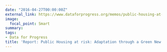```yaml
---
date: "2016-04-27T00:00:00Z"
external_link: https://www.dataforprogress.org/memos/public-housing-at-risk
image:
  focal_point: Smart
summary: 
tags:
- Data for Progress
title: 'Report: Public Housing at risk: Adaptation through a Green New Deal'
---
```

